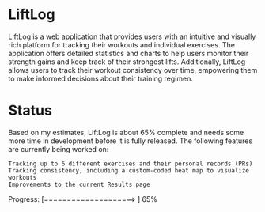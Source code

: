 # LiftLog

LiftLog is a web application that provides users with an intuitive and visually rich platform for tracking their workouts and individual exercises. The application offers detailed statistics and charts to help users monitor their strength gains and keep track of their strongest lifts. Additionally, LiftLog allows users to track their workout consistency over time, empowering them to make informed decisions about their training regimen.

# Status

Based on my estimates, LiftLog is about 65% complete and needs some more time in development before it is fully released. The following features are currently being worked on:

    Tracking up to 6 different exercises and their personal records (PRs)
    Tracking consistency, including a custom-coded heat map to visualize workouts
    Improvements to the current Results page

Progress: [====================> ] 65%
